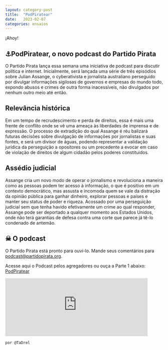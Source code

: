 ```yaml
---
layout: category-post
title:  "PodPiratear"
date:   2023-02-07
categories: ensaios
---
```


¡Ahoy!

## ⚓PodPiratear, o novo podcast do Partido Pirata
O Partido Pirata lança essa semana uma iniciativa de podcast para discutir política e internet. Inicialmente, será lançada uma série de três episódios sobre Julian Assange, o cyberativista e jornalista australiano perseguido por divulgar informações sigilosas de governos e empresas do mundo todo, expondo abusos e crimes de outra forma inacessíveis, não divulgados por nenhum outro meio até então. 

## Relevância histórica
Em um tempo de recrudescimento e perda de direitos, essa é mais uma frente de conflito onde se vê uma ameaça às liberdades de imprensa e de expressão. O processo de extradição do qual Assange é réu balizará futuras decisões sobre divulgação de informações por jornalistas e suas fontes, e será um divisor de águas, podendo representar a validação jurídica da perseguição a opositores ou um precedente a evocar em caso de violação de direitos de algum cidadão pelos poderes constituidos. 

## Assédio judicial
Assange cria um novo modo de operar o jornalismo e revoluciona a maneira como as pessoas podem ter acesso à informação, o que é positivo em um contexto democrático, mas assusta e incomoda quem se vale da distração da opinião pública para ganhar dinheiro, explorar pessoas e países e manter seu status de poder e riqueza. Acossado por uma perseguição judicial sem que tenha havido efetivamente um crime ao qual responder, Assange pode ser deportado a qualquer momento aos Estados Unidos, onde não terá garantias de defesa contra uma corte que parece já tê-lo condenado de antemão. 

## ☠ O podcast
O Partido Pirata está pronto para ouvi-lo. Mande seus comentários para podcast@partidopirata.org.

Acesse aqui o Podcast pelos agregadores ou ouça a Parte 1 abaixo: [PodPiratear](http://linktr.ee/podpiratear)

<iframe sandbox="allow-same-origin allow-scripts allow-top-navigation allow-popups allow-forms" scrolling=no width="90%" height="185" frameborder="0" src="https://embed.radiopublic.com/e?if=podpiratear-GOBLnN&ge=s1!8c6f22ea3bb812a883f9d9b06e129ccfcf8b47af"></iframe>

```html
por @TaDrel
```
